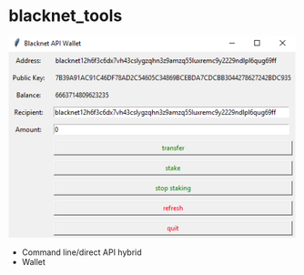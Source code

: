 # blacknet_tools

![alt text](https://github.com/hclivess/blacknet_tools/blob/master/blacknetwallet.png)

- Command line/direct API hybrid
- Wallet